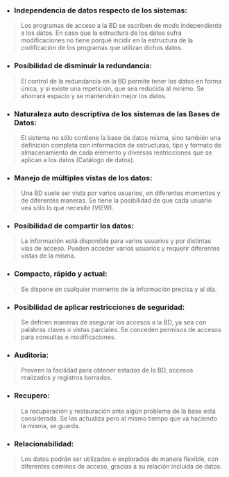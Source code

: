 - ### Independencia de datos respecto de los sistemas:
> Los programas de acceso a la BD se escriben de modo independiente a los datos. En caso que la estructura de los datos sufra modificaciones no tiene porqué incidir en la estructura de la codificación de los programas que utilizan dichos datos.

- ### Posibilidad de disminuir la redundancia:
> El control de la redundancia en la BD permite tener los datos en forma única, y si existe una repetición, que sea reducida al mínimo. Se ahorrará espacio y se mantendrán mejor los datos.

- ### Naturaleza auto descriptiva de los sistemas de las Bases de Datos:
> El sistema no sólo contiene la base de datos misma, sino también una definición completa con información de estructuras, tipo y formato de almacenamiento de cada elemento y diversas restricciones que se aplican a los datos (Catálogo de datos).

- ### Manejo de múltiples vistas de los datos:
> Una BD suele ser vista por varios usuarios, en diferentes momentos y de diferentes maneras. Se tiene la posibilidad de que cada usuario vea sólo lo que necesite (VIEW).

- ### Posibilidad de compartir los datos:
> La información está disponible para varios usuarios y por distintas vías de acceso. Pueden acceder varios usuarios y requerir diferentes vistas de la misma.

- ### Compacto, rápido y actual:
> Se dispone en cualquier momento de la información precisa y al día.

- ### Posibilidad de aplicar restricciones de seguridad:
> Se definen maneras de asegurar los accesos a la BD, ya sea con palabras claves o vistas parciales. Se conceden permisos de accesos para consultas o modificaciones.

- ### Auditoria:
> Proveen la facilidad para obtener estados de la BD, accesos realizados y registros borrados.

- ### Recupero:
> La recuperación y restauración ante algún problema de la base está considerada. Se las actualiza pero al mismo tiempo que va haciendo la misma, se guarda.

- ### Relacionabilidad:
>Los datos podrán ser utilizados o explorados de manera flexible, con diferentes caminos de acceso, gracias a su relación incluida de datos.